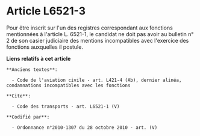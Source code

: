 # Article L6521-3

Pour être inscrit sur l'un des registres correspondant aux fonctions mentionnées à l'article L. 6521-1, le candidat ne doit
pas avoir au bulletin n° 2 de son casier judiciaire des mentions incompatibles avec l'exercice des fonctions auxquelles il
postule.

**Liens relatifs à cet article**

	**Anciens textes**:

	  - Code de l'aviation civile - art. L421-4 (Ab), dernier alinéa, condamnations incompatibles avec les fonctions

	**Cite**:

	  - Code des transports - art. L6521-1 (V)

	**Codifié par**:

	  - Ordonnance n°2010-1307 du 28 octobre 2010 - art. (V)
